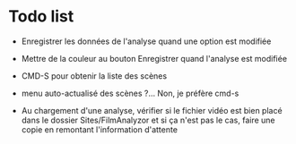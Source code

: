 # Todo list

* Enregistrer les données de l'analyse quand une option est modifiée
* Mettre de la couleur au bouton Enregistrer quand l'analyse est modifiée

* CMD-S pour obtenir la liste des scènes
* menu auto-actualisé des scènes ?… Non, je préfère cmd-s


* Au chargement d'une analyse, vérifier si le fichier vidéo est bien placé dans le dossier Sites/FilmAnalyzor et si ça n'est pas le cas, faire une copie en remontant l'information d'attente
